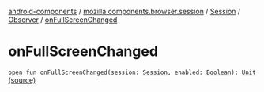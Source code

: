 [android-components](../../../index.md) / [mozilla.components.browser.session](../../index.md) / [Session](../index.md) / [Observer](index.md) / [onFullScreenChanged](./on-full-screen-changed.md)

# onFullScreenChanged

`open fun onFullScreenChanged(session: `[`Session`](../index.md)`, enabled: `[`Boolean`](https://kotlinlang.org/api/latest/jvm/stdlib/kotlin/-boolean/index.html)`): `[`Unit`](https://kotlinlang.org/api/latest/jvm/stdlib/kotlin/-unit/index.html) [(source)](https://github.com/mozilla-mobile/android-components/blob/master/components/browser/session/src/main/java/mozilla/components/browser/session/Session.kt#L105)
